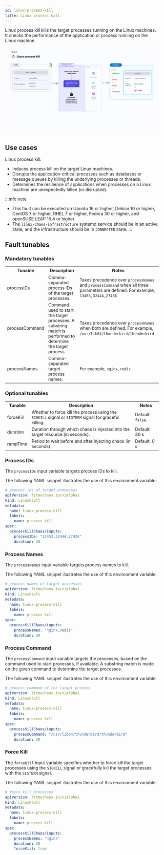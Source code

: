 ```yaml
---
id: linux-process-kill
title: Linux process kill
---
```

Linux process kill kills the target processes running on the Linux machines. It checks the performance of the application or process running on the Linux machine.

![Linux process kill](./static/images/linux-process-kill.png)

## Use cases
Linux process kill:
- Induces process kill on the target Linux machines.
- Disrupts the application-critical processes such as databases or message queues by killing the underlying processes or threads.
- Determines the resilience of applications when processes on a Linux machine are unexpectedly killed (or disrupted).

:::info note
- This fault can be executed on Ubuntu 16 or higher, Debian 10 or higher, CentOS 7 or higher, RHEL 7 or higher, Fedora 30 or higher, and openSUSE LEAP 15.4 or higher.
- The `linux-chaos-infrastructure` systemd service should be in an active state, and the infrastructure should be in `CONNECTED` state.
:::

## Fault tunables
<h3>Mandatory tunables</h3>
<table>
  <tr>
    <th> Tunable </th>
    <th> Description </th>
    <th> Notes </th>
  </tr>
  <tr>
    <td> processIDs </td>
    <td> Comma-separated process IDs of the target processes. </td>
    <td> Takes precedence over <code>processNames</code> and <code>processCommand</code> when all three parameters are defined. For example, <code>13453,32444,27436</code> </td>
  </tr>
  <tr>
    <td> processCommand </td>
    <td> Command used to start the target processes. A substring match is performed to determine the target process. </td>
    <td> Takes precedence over <code>processNames</code> when both are defined. For example, <code>/usr/lib64/thunderbird/thunderbird</code> </td>
  </tr>
  <tr>
    <td> processNames </td>
    <td> Comma-separated target process names. </td>
    <td> For example, <code>nginx,redis</code> </td>
  </tr>
</table>
<h3>Optional tunables</h3>
<table>
  <tr>
    <th> Tunable </th>
    <th> Description </th>
    <th> Notes </th>
  </tr>
  <tr>
    <td> forceKill </td>
    <td> Whether to force kill the process using the <code>SIGKILL</code> signal or <code>SIGTERM</code> signal for graceful killing. </td>
    <td> Default: <code>false</code>. </td>
  </tr>
  <tr>
    <td> duration </td>
    <td> Duration through which chaos is injected into the target resource (in seconds). </td>
    <td> Default: 30 s </td>
  </tr>
  <tr>
    <td> rampTime </td>
    <td> Period to wait before and after injecting chaos (in seconds). </td>
    <td> Default: 0 s </td>
  </tr>
</table>

### Process IDs

The `processIDs` input variable targets process IDs to kill.

The following YAML snippet illustrates the use of this environment variable:

[embedmd]:# (./static/manifests/linux-process-kill/process-ids.yaml yaml)
```yaml
# process ids of target processes
apiVersion: litmuchaos.io/v1alpha1
kind: LinuxFault
metadata:
  name: linux-process-kill
  labels:
    name: process-kill
spec:
  processKillChaos/inputs:
    processIDs: "13453,32444,27436"
    duration: 30
```

### Process Names

The `processNames` input variable targets process names to kill.

The following YAML snippet illustrates the use of this environment variable:

[embedmd]:# (./static/manifests/linux-process-kill/process-names.yaml yaml)
```yaml
# process names of target processes
apiVersion: litmuchaos.io/v1alpha1
kind: LinuxFault
metadata:
  name: linux-process-kill
  labels:
    name: process-kill
spec:
  processKillChaos/inputs:
    processNames: "nginx,redis"
    duration: 30
```

### Process Command

The `processCommand` input variable targets the processes, based on the command used to start processes, if available. A substring match is made on the given command to determine the target processes.

The following YAML snippet illustrates the use of this environment variable:

[embedmd]:# (./static/manifests/linux-process-kill/process-command.yaml yaml)
```yaml
# process command of the target process
apiVersion: litmuchaos.io/v1alpha1
kind: LinuxFault
metadata:
  name: linux-process-kill
  labels:
    name: process-kill
spec:
  processKillChaos/inputs:
    processCommand: "/usr/lib64/thunderbird/thunderbird"
    duration: 30
```

### Force Kill

The `forceKill` input variable specifies whether to force kill the target processes using the `SIGKILL` signal or gracefully kill the target processes with the `SIGTERM` signal.

The following YAML snippet illustrates the use of this environment variable:

[embedmd]:# (./static/manifests/linux-process-kill/force-kill.yaml yaml)
```yaml
# force kill processes
apiVersion: litmuchaos.io/v1alpha1
kind: LinuxFault
metadata:
  name: linux-process-kill
  labels:
    name: process-kill
spec:
  processKillChaos/inputs:
    processNames: "nginx"
    duration: 30
    forceKill: true
```
